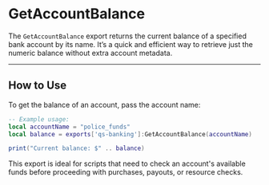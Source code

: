 # GetAccountBalance

The `GetAccountBalance` export returns the current balance of a specified bank account by its name. It’s a quick and efficient way to retrieve just the numeric balance without extra account metadata.

***

## How to Use

To get the balance of an account, pass the account name:

```lua
-- Example usage:
local accountName = "police_funds"
local balance = exports['qs-banking']:GetAccountBalance(accountName)

print("Current balance: $" .. balance)
```

This export is ideal for scripts that need to check an account's available funds before proceeding with purchases, payouts, or resource checks.
